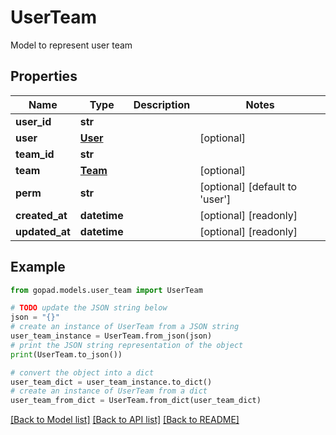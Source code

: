 # UserTeam

Model to represent user team

## Properties

Name | Type | Description | Notes
------------ | ------------- | ------------- | -------------
**user_id** | **str** |  | 
**user** | [**User**](User.md) |  | [optional] 
**team_id** | **str** |  | 
**team** | [**Team**](Team.md) |  | [optional] 
**perm** | **str** |  | [optional] [default to 'user']
**created_at** | **datetime** |  | [optional] [readonly] 
**updated_at** | **datetime** |  | [optional] [readonly] 

## Example

```python
from gopad.models.user_team import UserTeam

# TODO update the JSON string below
json = "{}"
# create an instance of UserTeam from a JSON string
user_team_instance = UserTeam.from_json(json)
# print the JSON string representation of the object
print(UserTeam.to_json())

# convert the object into a dict
user_team_dict = user_team_instance.to_dict()
# create an instance of UserTeam from a dict
user_team_from_dict = UserTeam.from_dict(user_team_dict)
```
[[Back to Model list]](../README.md#documentation-for-models) [[Back to API list]](../README.md#documentation-for-api-endpoints) [[Back to README]](../README.md)



